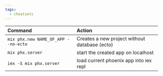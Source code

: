 ```yaml
---
tags:
  - cheatsets
---
```

| Command                             | Action                                        |
| :---------------------------------- | :-------------------------------------------- |
| `mix phx.new NAME_OF_APP --no-ecto` | Creates a new project without database (ecto) |
| `mix phx.server`                    | start the created app on localhost            |
| `iex -S mix phx.server`             | load current phoenix app into iex repl        |
